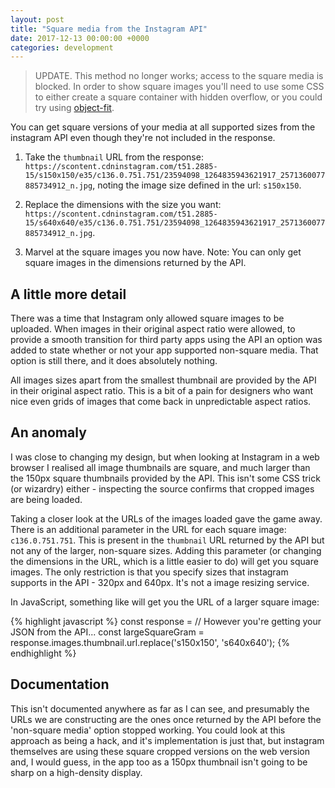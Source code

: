 ```yaml
---
layout: post
title: "Square media from the Instagram API"
date: 2017-12-13 00:00:00 +0000
categories: development
---
```


>UPDATE. This method no longer works; access to the square media is blocked. In order to show square images you'll need to use some CSS to either create a square container with hidden overflow, or you could try using [object-fit](https://developer.mozilla.org/en-US/docs/Web/CSS/object-fit).

You can get square versions of your media at all supported sizes from the instagram API even though they're not included in the response.

1. Take the `thumbnail` URL from the response: `https://scontent.cdninstagram.com/t51.2885-15/s150x150/e35/c136.0.751.751/23594098_1264835943621917_2571360077885734912_n.jpg`, noting the image size defined in the url: `s150x150`.

2. Replace the dimensions with the size you want: `https://scontent.cdninstagram.com/t51.2885-15/s640x640/e35/c136.0.751.751/23594098_1264835943621917_2571360077885734912_n.jpg`.

3. Marvel at the square images you now have. Note: You can only get square images in the dimensions returned by the API.

## A little more detail

There was a time that Instagram only allowed square images to be uploaded. When images in their original aspect ratio were allowed, to provide a smooth transition for third party apps using the API an option was added to state whether or not your app supported non-square media. That option is still there, and it does absolutely nothing.

All images sizes apart from the smallest thumbnail are provided by the API in their original aspect ratio. This is a bit of a pain for designers who want nice even grids of images that come back in unpredictable aspect ratios.

## An anomaly

I was close to changing my design, but when looking at Instagram in a web browser I realised all image thumbnails are square, and much larger than the 150px square thumbnails provided by the API. This isn't some CSS trick (or wizardry) either - inspecting the source confirms that cropped images are being loaded.

Taking a closer look at the URLs of the images loaded gave the game away. There is an additional parameter in the URL for each square image: `c136.0.751.751`. This is present in the `thumbnail` URL returned by the API but not any of the larger, non-square sizes. Adding this parameter (or changing the dimensions in the URL, which is a little easier to do) will get you square images. The only restriction is that you specify sizes that instagram supports in the API - 320px and 640px. It's not a image resizing service.

In JavaScript, something like will get you the URL of a larger square image:

{% highlight javascript %}
const response = // However you're getting your JSON from the API...
const largeSquareGram = response.images.thumbnail.url.replace('s150x150', 's640x640');
{% endhighlight %}

## Documentation

This isn't documented anywhere as far as I can see, and presumably the URLs we are constructing are the ones once returned by the API before the 'non-square media' option stopped working. You could look at this approach as being a hack, and it's implementation is just that, but instagram themselves are using these square cropped versions on the web version and, I would guess, in the app too as a 150px thumbnail isn't going to be sharp on a high-density display.
